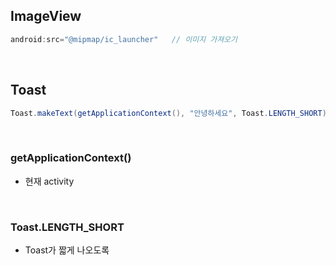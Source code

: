 ## ImageView

```java
android:src="@mipmap/ic_launcher"   // 이미지 가져오기
```
</br>

## Toast
```java
Toast.makeText(getApplicationContext(), "안녕하세요", Toast.LENGTH_SHORT).show();  
```
</br>

### getApplicationContext()
- 현재 activity  
</br>

### Toast.LENGTH_SHORT
- Toast가 짧게 나오도록